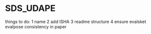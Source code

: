 # SDS_UDAPE

things to do:
1 name
2 add ISHA
3 readme structure 
4 ensure evalsket evalpose consistency in paper
